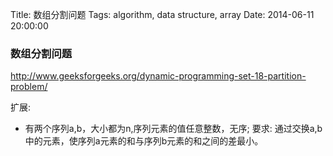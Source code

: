 Title: 数组分割问题
Tags: algorithm, data structure, array 
Date: 2014-06-11 20:00:00

### 数组分割问题 


http://www.geeksforgeeks.org/dynamic-programming-set-18-partition-problem/

扩展:

- 有两个序列a,b，大小都为n,序列元素的值任意整数，无序; 要求: 通过交换a,b中的元素，使序列a元素的和与序列b元素的和之间的差最小。
